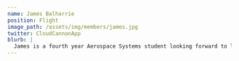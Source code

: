 ```yaml
---
name: James Balharrie
position: Flight
image_path: /assets/img/members/james.jpg
twitter: CloudCannonApp
blurb: |
  James is a fourth year Aerospace Systems student looking forward to lead the team through the design of the avionics and recovery systems on our rocket.
---
```

